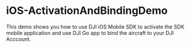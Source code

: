 # iOS-ActivationAndBindingDemo
This demo shows you how to use DJI iOS Mobile SDK to activate the SDK mobile application and use DJI Go app to bind the aircraft to your DJI Acccount.
